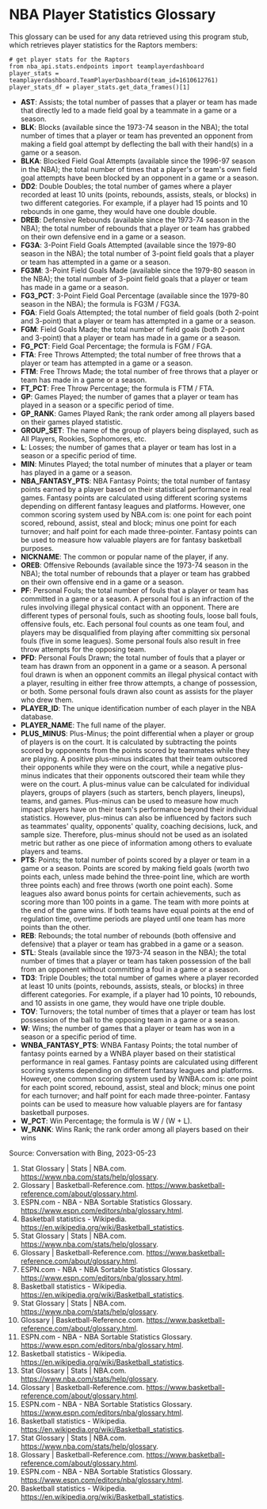 # NBA Player Statistics Glossary

This glossary can be used for any data retrieved using this program stub, which retrieves player statistics for the Raptors members:

    # get player stats for the Raptors
    from nba_api.stats.endpoints import teamplayerdashboard
    player_stats = teamplayerdashboard.TeamPlayerDashboard(team_id=1610612761)
    player_stats_df = player_stats.get_data_frames()[1]

- **AST**: Assists; the total number of passes that a player or team has made that directly led to a made field goal by a teammate in a game or a season.
- **BLK**: Blocks (available since the 1973-74 season in the NBA); the total number of times that a player or team has prevented an opponent from making a field goal attempt by deflecting the ball with their hand(s) in a game or a season.
- **BLKA**: Blocked Field Goal Attempts (available since the 1996-97 season in the NBA); the total number of times that a player's or team's own field goal attempts have been blocked by an opponent in a game or a season. 
- **DD2**: Double Doubles; the total number of games where a player recorded at least 10 units (points, rebounds, assists, steals, or blocks) in two different categories. For example, if a player had 15 points and 10 rebounds in one game, they would have one double double.
- **DREB**: Defensive Rebounds (available since the 1973-74 season in the NBA); the total number of rebounds that a player or team has grabbed on their own defensive end in a game or a season.
- **FG3A**: 3-Point Field Goals Attempted (available since the 1979-80 season in the NBA); the total number of 3-point field goals that a player or team has attempted in a game or a season.
- **FG3M**: 3-Point Field Goals Made (available since the 1979-80 season in the NBA); the total number of 3-point field goals that a player or team has made in a game or a season.
- **FG3_PCT**: 3-Point Field Goal Percentage (available since the 1979-80 season in the NBA); the formula is FG3M / FG3A.
- **FGA**: Field Goals Attempted; the total number of field goals (both 2-point and 3-point) that a player or team has attempted in a game or a season.
- **FGM**: Field Goals Made; the total number of field goals (both 2-point and 3-point) that a player or team has made in a game or a season.
- **FG_PCT**: Field Goal Percentage; the formula is FGM / FGA.
- **FTA**: Free Throws Attempted; the total number of free throws that a player or team has attempted in a game or a season.
- **FTM**: Free Throws Made; the total number of free throws that a player or team has made in a game or a season.
- **FT_PCT**: Free Throw Percentage; the formula is FTM / FTA.
- **GP**: Games Played; the number of games that a player or team has played in a season or a specific period of time.
- **GP_RANK**: Games Played Rank; the rank order among all players based on their games played statistic.
- **GROUP_SET**: The name of the group of players being displayed, such as All Players, Rookies, Sophomores, etc.
- **L**: Losses; the number of games that a player or team has lost in a season or a specific period of time.
- **MIN**: Minutes Played; the total number of minutes that a player or team has played in a game or a season.
- **NBA_FANTASY_PTS**: NBA Fantasy Points; the total number of fantasy points earned by a player based on their statistical performance in real games. Fantasy points are calculated using different scoring systems depending on different fantasy leagues and platforms. However, one common scoring system used by NBA.com is: one point for each point scored, rebound, assist, steal and block; minus one point for each turnover; and half point for each made three-pointer. Fantasy points can be used to measure how valuable players are for fantasy basketball purposes.
- **NICKNAME**: The common or popular name of the player, if any.
- **OREB**: Offensive Rebounds (available since the 1973-74 season in the NBA); the total number of rebounds that a player or team has grabbed on their own offensive end in a game or a season.
- **PF**: Personal Fouls; the total number of fouls that a player or team has committed in a game or a season. A personal foul is an infraction of the rules involving illegal physical contact with an opponent. There are different types of personal fouls, such as shooting fouls, loose ball fouls, offensive fouls, etc. Each personal foul counts as one team foul, and players may be disqualified from playing after committing six personal fouls (five in some leagues). Some personal fouls also result in free throw attempts for the opposing team. 
- **PFD**: Personal Fouls Drawn; the total number of fouls that a player or team has drawn from an opponent in a game or a season. A personal foul drawn is when an opponent commits an illegal physical contact with a player, resulting in either free throw attempts, a change of possession, or both. Some personal fouls drawn also count as assists for the player who drew them. 
- **PLAYER_ID**: The unique identification number of each player in the NBA database.
- **PLAYER_NAME**: The full name of the player.
- **PLUS_MINUS**: Plus-Minus; the point differential when a player or group of players is on the court. It is calculated by subtracting the points scored by opponents from the points scored by teammates while they are playing. A positive plus-minus indicates that their team outscored their opponents while they were on the court, while a negative plus-minus indicates that their opponents outscored their team while they were on the court. A plus-minus value can be calculated for individual players, groups of players (such as starters, bench players, lineups), teams, and games. Plus-minus can be used to measure how much impact players have on their team's performance beyond their individual statistics. However, plus-minus can also be influenced by factors such as teammates' quality, opponents' quality, coaching decisions, luck, and sample size. Therefore, plus-minus should not be used as an isolated metric but rather as one piece of information among others to evaluate players and teams.
- **PTS**: Points; the total number of points scored by a player or team in a game or a season. Points are scored by making field goals (worth two points each, unless made behind the three-point line, which are worth three points each) and free throws (worth one point each). Some leagues also award bonus points for certain achievements, such as scoring more than 100 points in a game. The team with more points at the end of the game wins. If both teams have equal points at the end of regulation time, overtime periods are played until one team has more points than the other.
- **REB**: Rebounds; the total number of rebounds (both offensive and defensive) that a player or team has grabbed in a game or a season.
- **STL**: Steals (available since the 1973-74 season in the NBA); the total number of times that a player or team has taken possession of the ball from an opponent without committing a foul in a game or a season.
- **TD3**: Triple Doubles; the total number of games where a player recorded at least 10 units (points, rebounds, assists, steals, or blocks) in three different categories. For example, if a player had 10 points, 10 rebounds, and 10 assists in one game, they would have one triple double.
- **TOV**: Turnovers; the total number of times that a player or team has lost possession of the ball to the opposing team in a game or a season.
- **W**: Wins; the number of games that a player or team has won in a season or a specific period of time.
- **WNBA_FANTASY_PTS**: WNBA Fantasy Points; the total number of fantasy points earned by a WNBA player based on their statistical performance in real games. Fantasy points are calculated using different scoring systems depending on different fantasy leagues and platforms. However, one common scoring system used by WNBA.com is: one point for each point scored, rebound, assist, steal and block; minus one point for each turnover; and half point for each made three-pointer. Fantasy points can be used to measure how valuable players are for fantasy basketball purposes.
- **W_PCT**: Win Percentage; the formula is W / (W + L).
- **W_RANK**: Wins Rank; the rank order among all players based on their wins

Source: Conversation with Bing, 2023-05-23
1. Stat Glossary | Stats | NBA.com. https://www.nba.com/stats/help/glossary.
2. Glossary | Basketball-Reference.com. https://www.basketball-reference.com/about/glossary.html.
3. ESPN.com - NBA - NBA Sortable Statistics Glossary. https://www.espn.com/editors/nba/glossary.html.
4. Basketball statistics - Wikipedia. https://en.wikipedia.org/wiki/Basketball_statistics.
5. Stat Glossary | Stats | NBA.com. https://www.nba.com/stats/help/glossary.
6. Glossary | Basketball-Reference.com. https://www.basketball-reference.com/about/glossary.html.
7. ESPN.com - NBA - NBA Sortable Statistics Glossary. https://www.espn.com/editors/nba/glossary.html.
8. Basketball statistics - Wikipedia. https://en.wikipedia.org/wiki/Basketball_statistics.
9. Stat Glossary | Stats | NBA.com. https://www.nba.com/stats/help/glossary.
10. Glossary | Basketball-Reference.com. https://www.basketball-reference.com/about/glossary.html.
11. ESPN.com - NBA - NBA Sortable Statistics Glossary. https://www.espn.com/editors/nba/glossary.html.
12. Basketball statistics - Wikipedia. https://en.wikipedia.org/wiki/Basketball_statistics.
13. Stat Glossary | Stats | NBA.com. https://www.nba.com/stats/help/glossary.
14. Glossary | Basketball-Reference.com. https://www.basketball-reference.com/about/glossary.html.
15. ESPN.com - NBA - NBA Sortable Statistics Glossary. https://www.espn.com/editors/nba/glossary.html.
16. Basketball statistics - Wikipedia. https://en.wikipedia.org/wiki/Basketball_statistics.
17. Stat Glossary | Stats | NBA.com. https://www.nba.com/stats/help/glossary.
18. Glossary | Basketball-Reference.com. https://www.basketball-reference.com/about/glossary.html.
19. ESPN.com - NBA - NBA Sortable Statistics Glossary. https://www.espn.com/editors/nba/glossary.html.
20. Basketball statistics - Wikipedia. https://en.wikipedia.org/wiki/Basketball_statistics.
